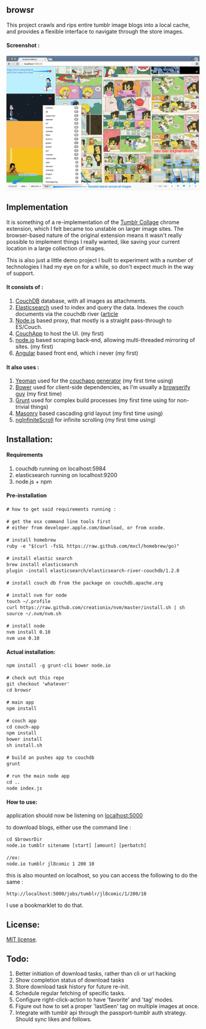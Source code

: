 browsr
------

This project crawls and rips entire tumblr image blogs into a local
cache, and provides a flexible interface to navigate through the
store images.

#### Screenshot : 
![example](/example.jpg)


Implementation
--------------

It is something of a re-implementation
of the [Tumblr Collage](https://chrome.google.com/webstore/detail/tumblr-collage/fmfgcipfpihnkblbbemdagfdhjjeilli)
chrome extension, which I felt became too unstable on larger image sites. The browser-based
nature of the original extension means it wasn't really possible to implement things I really
wanted, like saving your current location in a large collection of images.

This is also just a little demo project I built to experiment with a number of
technologies I had my eye on for a while, so don't expect much in the way of support.


#### It consists of :

1. [CouchDB](http://couchdb.apache.org) database, with all images as attachments.
1. [Elasticsearch](http://elasticsearch.org) used to index and query the data. Indexes the couch documents via the couchdb river ([article](http://daemon.co.za/2012/05/elasticsearch-5-minutes/\))
1. [Node.js](http://nodejs.org) based proxy, that mostly is a straight pass-through to ES/Couch.
1. [CouchApp](http://couchapp.org) to host the UI. (my first)
1. [node.io](http://node.io) based scraping back-end, allowing multi-threaded mirroring of sites. (my first)
1. [Angular](http://angularjs.org) based front end, which i never (my first)

#### It also uses : 

1. [Yeoman](http://yeoman.io) used for the [couchapp generator](https://github.com/garbados/generator-couchapp) (my first time using)
1. [Bower](http://bower.io) used for client-side dependencies, as I'm usually a [browserify guy](http://vertice.github.io/browserify-slides/#/title) (my first time)
1. [Grunt](http://gruntjs.com) used for complex build processes (my first time using for non-trivial things)
1. [Masonry](http://masonry.desandro.com/) based cascading grid layout (my first time using)
1. [ngInfiniteScroll](http://binarymuse.github.io/ngInfiniteScroll/) for infinite scrolling (my first time using)


Installation:
-------------

#### Requirements


1. couchdb running on localhost:5984
1. elasticsearch running on localhost:9200
1. node.js + npm


#### Pre-installation

    # how to get said requirements running : 

    # get the osx command line tools first
    # either from developer.apple.com/download, or from xcode.

    # install homebrew
    ruby -e "$(curl -fsSL https://raw.github.com/mxcl/homebrew/go)"

    # install elastic search
    brew install elasticsearch
    plugin -install elasticsearch/elasticsearch-river-couchdb/1.2.0

    # install couch db from the package on couchdb.apache.org

    # install nvm for node
    touch ~/.profile
    curl https://raw.github.com/creationix/nvm/master/install.sh | sh
    source ~/.nvm/nvm.sh

    # install node
    nvm install 0.10
    nvm use 0.10
   

#### Actual installation:

    npm install -g grunt-cli bower node.io

    # check out this repo
    git checkout 'whatever'
    cd browsr

    # main app
    npm install

    # couch app
    cd couch-app
    npm install
    bower install
    sh install.sh

    # build an pushes app to couchdb
    grunt

    # run the main node app
    cd ..
    node index.js


#### How to use:

application should now be listening on [localhost:5000](http://localhost:5000)

to download blogs, either use the command line :

    cd $browsrDir
    node.io tumblr sitename [start] [amount] [perbatch]

    //ex:
    node.io tumblr jl8comic 1 200 10

this is also mounted on localhost, so you can access the following to do the same :

    http://localhost:5000/jobs/tumblr/jl8comic/1/200/10

I use a bookmarklet to do that.


License:
--------

[MIT license](/LICENSE).


Todo:
-----

1. Better initiation of download tasks, rather than cli or url hacking
1. Show completion status of download tasks
1. Store download task history for future re-init.
1. Schedule regular fetching of specific tasks.
1. Configure right-click-action to have 'favorite' and 'tag' modes.
1. Figure out how to set a proper 'lastSeen' tag on multiple images at once.
1. Integrate with tumblr api through the passport-tumblr auth strategy. Should sync likes and follows.

